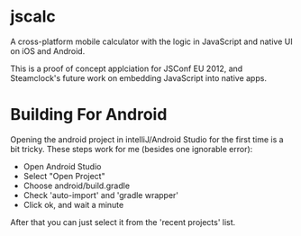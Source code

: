 jscalc
======

A cross-platform mobile calculator with the logic in JavaScript and native UI on iOS and Android.

This is a proof of concept applciation for JSConf EU 2012, and Steamclock's future work on embedding JavaScript into native apps.

Building For Android
====================

Opening the android project in intelliJ/Android Studio for the first time is a bit tricky.
These steps work for me (besides one ignorable error):
* Open Android Studio
* Select "Open Project"
* Choose android/build.gradle
* Check 'auto-import' and 'gradle wrapper'
* Click ok, and wait a minute

After that you can just select it from the 'recent projects' list.

